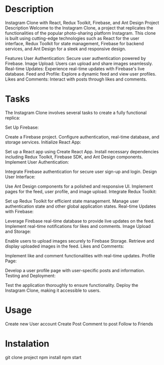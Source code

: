 # Description 
Instagram Clone with React, Redux Toolkit, Firebase, and Ant Design
Project Description
Welcome to the Instagram Clone, a project that replicates the functionalities of the popular photo-sharing platform Instagram. This clone is built using cutting-edge technologies such as React for the user interface, Redux Toolkit for state management, Firebase for backend services, and Ant Design for a sleek and responsive design.

Features
User Authentication: Secure user authentication powered by Firebase.
Image Upload: Users can upload and share images seamlessly.
Real-time Updates: Experience real-time updates with Firebase's live database.
Feed and Profile: Explore a dynamic feed and view user profiles.
Likes and Comments: Interact with posts through likes and comments.
# Tasks
The Instagram Clone involves several tasks to create a fully functional replica:

Set Up Firebase:

Create a Firebase project.
Configure authentication, real-time database, and storage services.
Initialize React App:

Set up a React app using Create React App.
Install necessary dependencies including Redux Toolkit, Firebase SDK, and Ant Design components.
Implement User Authentication:

Integrate Firebase authentication for secure user sign-up and login.
Design User Interface:

Use Ant Design components for a polished and responsive UI.
Implement pages for the feed, user profile, and image upload.
Integrate Redux Toolkit:

Set up Redux Toolkit for efficient state management.
Manage user authentication state and other global application states.
Real-time Updates with Firebase:

Leverage Firebase real-time database to provide live updates on the feed.
Implement real-time notifications for likes and comments.
Image Upload and Storage:

Enable users to upload images securely to Firebase Storage.
Retrieve and display uploaded images in the feed.
Likes and Comments:

Implement like and comment functionalities with real-time updates.
Profile Page:

Develop a user profile page with user-specific posts and information.
Testing and Deployment:

Test the application thoroughly to ensure functionality.
Deploy the Instagram Clone, making it accessible to users.


# Usage
Create new User account
Create Post 
Comment to post 
Follow to Friends
# Instalation

git clone project
npm install
npm start